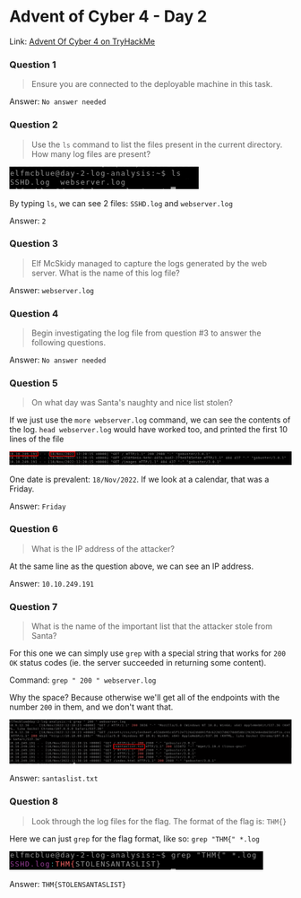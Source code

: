 # Advent of Cyber 4 - Day 2

Link: [Advent Of Cyber 4 on TryHackMe](https://tryhackme.com/room/adventofcyber4)

### Question 1

> Ensure you are connected to the deployable machine in this task.

Answer: `No answer needed`

### Question 2

> Use the `ls` command to list the files present in the current directory. How many log files are present?

![](https://github.com/AtomicMaya/knowledge-base/blob/main/writeup_resources/aoc4/day2/2.png?raw=true)

By typing `ls`, we can see 2 files: `SSHD.log` and `webserver.log`

Answer: `2`

### Question 3

> Elf McSkidy managed to capture the logs generated by the web server. What is the name of this log file?

Answer: `webserver.log`

### Question 4

> Begin investigating the log file from question #3 to answer the following questions.

Answer: `No answer needed`

### Question 5

> On what day was Santa's naughty and nice list stolen?

If we just use the `more webserver.log` command, we can see the contents of the log.
`head webserver.log` would have worked too, and printed the first 10 lines of the file

![](https://github.com/AtomicMaya/knowledge-base/blob/main/writeup_resources/aoc4/day2/5.png?raw=true)

One date is prevalent: `18/Nov/2022`. If we look at a calendar, that was a Friday.

Answer: `Friday`

### Question 6

> What is the IP address of the attacker?

At the same line as the question above, we can see an IP address.

Answer: `10.10.249.191`

### Question 7

> What is the name of the important list that the attacker stole from Santa?

For this one we can simply use `grep` with a special string that works for `200 OK` status codes (ie. the server succeeded in returning some content).

Command: `grep " 200 " webserver.log`

Why the space? Because otherwise we'll get all of the endpoints with the number `200` in them, and we don't want that.

![](https://github.com/AtomicMaya/knowledge-base/blob/main/writeup_resources/aoc4/day2/7.png?raw=true)

Answer: `santaslist.txt`

### Question 8

> Look through the log files for the flag. The format of the flag is: `THM{}`

Here we can just `grep` for the flag format, like so: `grep "THM{" *.log`

![](https://github.com/AtomicMaya/knowledge-base/blob/main/writeup_resources/aoc4/day2/8.png?raw=true)

Answer: `THM{STOLENSANTASLIST}`